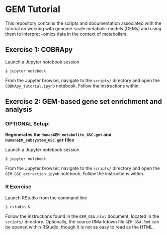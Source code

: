 # GEM Tutorial

This repository contains the scripts and documentation associated with the tutorial on working with genome-scale metabolic models (GEMs) and using them to interpret -omics data in the context of metabolism.

## Exercise 1: COBRApy

Launch a Jupyter notebook session
```
$ jupyter notebook
```

From the Jupyter browser, navigate to the `scripts/` directory and open the `COBRApy_tutorial.ipynb` notebook. Follow the instructions within.


## Exercise 2: GEM-based gene set enrichment and analysis

### OPTIONAL Setup:
**Regenerates the `HumanGEM_metabolite_GSC.gmt` and `HumanGEM_subsystem_GSC.gmt` files**

Launch a Jupyter notebook session
```
$ jupyter notebook
```

From the Jupyter browser, navigate to the `scripts/` directory and open the `GEM_GSC_extraction.ipynb` notebook. Follow the instructions within.


### R Exercise

Launch RStudio from the command line
```
$ rstudio &
```

Follow the instructions found in the `GEM_GSA.html` document, located in the `scripts/` directory. Optionally, the source RMarkdown file `GEM_GSA.Rmd` can be opened within RStudio, though it is not as easy to read as the HTML.





